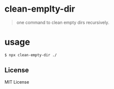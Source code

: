 # clean-emplty-dir

> one command to clean empty dirs recursively.

# usage
```bash
$ npx clean-empty-dir ./
```

## License

MIT License